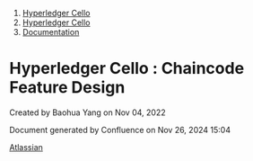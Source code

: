 1. [Hyperledger Cello](index.html)
2. [Hyperledger Cello](Hyperledger-Cello_21659650.html)
3. [Documentation](Documentation_21660730.html)

# Hyperledger Cello : Chaincode Feature Design

Created by Baohua Yang on Nov 04, 2022

Document generated by Confluence on Nov 26, 2024 15:04

[Atlassian](http://www.atlassian.com/)
